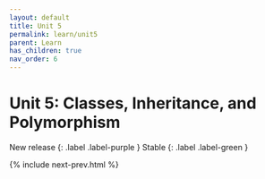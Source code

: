 ```yaml
---
layout: default
title: Unit 5
permalink: learn/unit5
parent: Learn
has_children: true
nav_order: 6
---
```


# Unit 5: Classes, Inheritance, and Polymorphism

<!-- prettier-ignore-start -->

New release
{: .label .label-purple }
Stable
{: .label .label-green }

<!-- prettier-ignore-end -->

{% include next-prev.html %}
